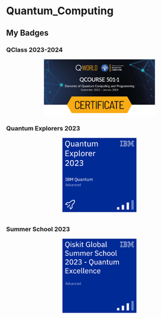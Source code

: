 # Quantum_Computing



## My Badges

### QClass 2023-2024
<div style='display: flex; flex-direction: column; align-items: center;'>
    <a href='./_badges/QCourse501-1-214_Certificate.jpg' target='_blank'>
        <img src='./_badges/QCourse501-1-214_Badge.jpg' width='300'>
    </a>
</div>

### Quantum Explorers 2023
<div style='display: flex; flex-direction: column; align-items: center;'>
    <a href='https://www.credly.com/badges/1dfa6b06-c443-4d56-b6e8-3375dd7ad03b/linked_in_profile' target='_blank'>
        <img src='./_badges/quantum-explorer-2023-advanced.png' width='200' style='margin-bottom: 10px;'>
    </a>
</div>

### Summer School 2023
<div style='display: flex; flex-direction: column; align-items: center;'>
    <a href='https://www.credly.com/badges/a27d052e-9609-4c30-aeb7-8b86ab0fd75a/linked_in_profile' target='_blank'>
        <img src='./_badges/qiskit-global-summer-school-2023-quantum-excellence.png' width='200'>
    </a>
</div>
